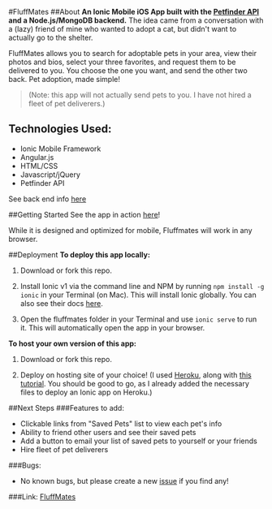 #FluffMates
##About
**An Ionic Mobile iOS App built with the [Petfinder API](https://www.petfinder.com/developers/api-key) and a Node.js/MongoDB backend.** The idea came from a conversation with a (lazy) friend of mine who wanted to adopt a cat, but didn't want to actually go to the shelter. 

FluffMates allows you to search for adoptable pets in your area, view their photos and bios, select your three favorites, and request them to be delivered to you. You choose the one you want, and send the other two back. Pet adoption, made simple! 

> (Note: this app will not actually send pets to you. I have not hired a fleet of pet deliverers.)

## Technologies Used:
* Ionic Mobile Framework
* Angular.js
* HTML/CSS
* Javascript/jQuery
* Petfinder API

See back end info [here](https://github.com/blairdow/fluffmates-api)

##Getting Started
See the app in action [here](https://fluffmates.herokuapp.com/)!

While it is designed and optimized for mobile, Fluffmates will work in any browser.

##Deployment
**To deploy this app locally:**

1. Download or fork this repo.

2. Install Ionic v1 via the command line and NPM by running ```npm install -g ionic``` in your Terminal (on Mac). This will install Ionic globally. You can also see their docs [here](http://ionicframework.com/docs/overview/).
3. Open the fluffmates folder in your Terminal and use ```ionic serve``` to run it. This will automatically open the app in your browser.

**To host your own version of this app:**

1. Download or fork this repo.

2. Deploy on hosting site of your choice! (I used [Heroku](www.heroku.com), along with [this tutorial](http://devdactic.com/deploying-ionic-to-heroku/). You should be good to go, as I already added the necessary files to deploy an Ionic app on Heroku.)

##Next Steps
###Features to add:
* Clickable links from "Saved Pets" list to view each pet's info
* Ability to friend other users and see their saved pets
* Add a button to email your list of saved pets to yourself or your friends  
* Hire fleet of pet deliverers


###Bugs:
* No known bugs, but please create a new [issue](https://github.com/blairdow/fluffmates/issues) if you find any!

###Link: [FluffMates](https://fluffmates.herokuapp.com/)



